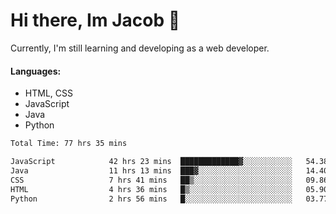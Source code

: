 # Hi there, Im Jacob 👋
Currently, I'm still learning and developing as a web developer.

#### Languages:
- HTML, CSS
- JavaScript
- Java
- Python

<!--START_SECTION:waka-->

```txt
Total Time: 77 hrs 35 mins

JavaScript            42 hrs 23 mins  █████████████▓░░░░░░░░░░░   54.38 %
Java                  11 hrs 13 mins  ███▓░░░░░░░░░░░░░░░░░░░░░   14.40 %
CSS                   7 hrs 41 mins   ██▒░░░░░░░░░░░░░░░░░░░░░░   09.86 %
HTML                  4 hrs 36 mins   █▒░░░░░░░░░░░░░░░░░░░░░░░   05.90 %
Python                2 hrs 56 mins   █░░░░░░░░░░░░░░░░░░░░░░░░   03.77 %
```

<!--END_SECTION:waka-->
